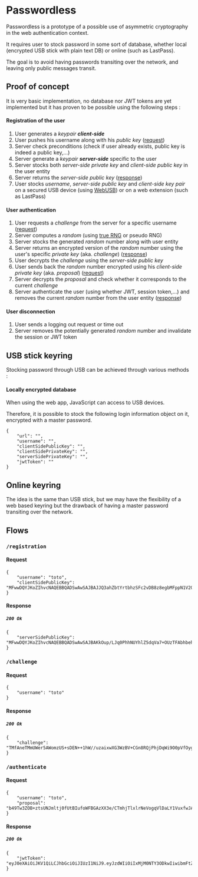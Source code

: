 # Passwordless

Passwordless is a prototype of a possible use of asymmetric cryptography in the web authentication context.

It requires user to stock password in some sort of database, whether local (encrypted USB stick with plain text DB) or online (such as LastPass).

The goal is to avoid having passwords transiting over the network, and leaving only public messages transit.

## Proof of concept

It is very basic implementation, no database nor JWT tokens are yet implemented but it has proven to be possible using the following steps :

#### Registration of the user

1. User generates a *keypair **client-side***
2. User pushes his username along with his *public key* ([request](#registration-request))
3. Server check preconditions (check if user already exists, public key is indeed a public key,...)
4. Server generate a *keypair **server-side*** specific to the user
5. Server stocks both *server-side private key* and *client-side public key* in the user entity
6. Server returns the *server-side public key* ([response](#registration-response))
7. User stocks *username*, *server-side public key* and *client-side key pair* on a secured USB device (using [WebUSB](https://wicg.github.io/webusb/)) or on a web extension (such as LastPass)

#### User authentication

1. User requests a *challenge* from the server for a specific username ([request](#challenge-request))
2. Server computes a *random* (using [true RNG](https://random.org) or pseudo RNG)
3. Server stocks the generated *random* number along with user entity
4. Server returns an encrypted version of the *random* number using the user's specific *private key* (aka. *challenge*)  ([response](#challenge-response))
5. User decrypts the *challenge* using the *server-side public key*
6. User sends back the *random* number encrypted using his *client-side private key* (aka. *proposal*) ([request](#authenticate-request))
7. Server decrypts the *proposal* and check whether it corresponds to the current *challenge*
8. Server authenticate the user (using whether JWT, session token,...) and removes the current *random* number from the user entity ([response](#authenticate-response))

#### User disconnection

1. User sends a logging out request or time out
2. Server removes the potentially generated *random* number and invalidate the session or JWT token

## USB stick keyring

Stocking password through USB can be achieved through various methods :

#### Locally encrypted database

When using the web app, JavaScript can access to USB devices.

Therefore, it is possible to stock the following login information object on it, encrypted with a master password.
```
{
    "url": "",
    "username": "",
    "clientSidePublicKey": "",
    "clientSidePrivateKey": "",
    "serverSidePrivateKey": "",
    "jwtToken": ""
}
```

## Online keyring

The idea is the same than USB stick, but we may have the flexibility of a web based keyring but the drawback of having a master password transiting over the network.

## Flows

### <a name="registration"></a> `/registration`

#### <a name="registration-request"></a> Request
```
{
    "username": "toto",
    "clientSidePublicKey": "MFwwDQYJKoZIhvcNAQEBBQADSwAwSAJBAJJQ3ahZbtYrtbhzSFc2vDB8z8egbMFppN1V2QtAjTjpcmXoPpH+3c48GSFpHtummTxXacJ8KIuDx7H19DMaEYMCAwEAAQ=="
}

```

#### <a name="registration-response"></a> Response

##### `200 Ok`
```
{
    "serverSidePublicKey": "MFwwDQYJKoZIhvcNAQEBBQADSwAwSAJBAKkOup/LJq0PhhNUYhlZ5dqVa7+OUzTFAbhbehwK+xFhICtv8kfuyHsbUBa69WnoPFGGkeM9j3Q3QUcQn9AriAECAwEAAQ=="
}

```

### <a name="challenge"></a> `/challenge`

#### <a name="challenge-request"></a> Request
```
{
    "username": "toto"
}

```

#### <a name="challenge-response"></a> Response

##### `200 Ok`
```
{
    "challenge": "TMfAneTMmUWer5AWomzUS+sDEN++1hW//uzaixwXG3WzBV+CGn8RQjPhjDqWi9O0pVfOygN/s9UFJTZUQxdEiw=="
}

```

### <a name="authenticate"></a> `/authenticate`

#### <a name="authenticate-request"></a> Request
```
{
    "username": "toto",
    "proposal": "b49Tw3ZOB+ztsUNJmltj0fUtBIufoWFBGAzXX3e/CTmhjTlxlrNeVogqVlDaLY1VuxfwJAdHYOTEtJs3MOps3A=="
}

```

#### <a name="authenticate-response"></a> Response

##### `200 Ok`
```
{
    "jwtToken": "eyJ0eXAiOiJKV1QiLCJhbGciOiJIUzI1NiJ9.eyJzdWIiOiIxMjM0NTY3ODkwIiwibmFtZSI6InRvdG8iLCJqdGkiOiIyYzVlZjk1NC01YTMxLTQ5MjgtYTY0ZS1hNjk4ZDZkZTcxYTgiLCJpYXQiOjE1NDc4MDU4NjEsImV4cCI6MTU0NzgwOTUyNn0.UPH5PeGrwnuW3UO41iaESQgQ2Bd9D4xPePuSTEhpYsY"
}

```
